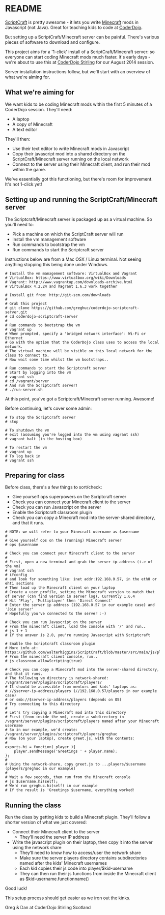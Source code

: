 # README

[ScriptCraft](https://github.com/walterhiggins/ScriptCraft) is pretty awesome - it lets you write [Minecraft](https://minecraft.net) mods in Javascript (not Java). Great for teaching kids to code at [CoderDojo](http://coderdojo.com).


But setting up a ScriptCraft/Minecraft server can be painful. There's various pieces of software to download and configure.

This project aims for a '1-click' install of a ScriptCraft/Minecraft server: so everyone can start coding Minecraft mods much faster. It's early days - we're about to use this at [CoderDojo Stirling](http://coderdojoscotland.com/clubs/stirling) for our August 2014 session.

Server installation instructions follow, but we'll start with an overview of what we're aiming for.


## What we're aiming for

We want kids to be coding Minecraft mods within the first 5 minutes of a CoderDojo session. They'll need:

* A laptop
* A copy of Minecraft
* A text editor

They'll then:

* Use their text editor to write Minecraft mods in Javascript
* Copy their javascript mod into a shared directory on the ScriptCraft/Minecraft server running on the local network
* Connect to the server using their Minecraft client, and run their mod within the game.

We've essentially got this functioning, but there's room for improvement. It's not 1-click yet!

## Setting up and running the ScriptCraft/Minecraft server

The Scriptcraft/Minecraft server is packaged up as a virtual machine. So you'll need to:

* Pick a machine on which the ScriptCraft server will run
* Install the vm management software
* Run commands to bootstrap the vm
* Run commands to start the Scriptcraft server

Instructions below are from a Mac OSX / Linux terminal. Not seeing anything stopping this being done under Windows.

```
# Install the vm management software: VirtualBox and Vagrant
# VirtualBox: https://www.virtualbox.org/wiki/Downloads
# Vagrant: http://www.vagrantup.com/downloads-archive.html
# VirtualBox 4.2.24 and Vagrant 1.6.3 work together

# Install git from: http://git-scm.com/downloads
#
# Grab this project
# git clone https://github.com/greghuc/coderdojo-scriptcraft-server.git
# cd coderdojo-scriptcraft-server
#
# Run commands to bootstrap the vm
# vagrant up
# When prompted, specify a 'bridged network interface': Wi-Fi or Ethernet
# Go with the option that the CoderDojo class uses to access the local network.
# The virtual machine will be visible on this local network for the class to connect to.
# Now wait some time whilst the vm bootstraps..

# Run commands to start the Scriptcraft server
# Start by logging into the vm
# vagrant ssh
# cd /vagrant/server
# And run the Scriptcraft server!
# ./run-server.sh
```

At this point, you've got a Scriptcraft/Minecraft server running. Awesome!

Before continuing, let's cover some admin:

```
# To stop the Scriptcraft server
# stop

# To shutdown the vm
# exit (assuming you're logged into the vm using vagrant ssh)
# vagrant halt (in the hosting box)

# To restart the vm
# vagrant up
# To log back in
# vagrant ssh
```

## Preparing for class

Before class, there's a few things to sort/check:

* Give yourself ops superpowers on the Scriptcraft server
* Check you can connect your Minecraft client to the server
* Check you can run Javascript on the server
* Enable the Scriptcraft classroom plugin
* Check you can copy a Minecraft mod into the server-shared directory, and that it runs.

```
# NOTE: we will refer to your Minecraft username as $username
# 
# Give yourself ops on the (running) Minecraft server
# ops $username

# Check you can connect your Minecraft client to the server
#
# First, open a new terminal and grab the server ip address (i.e of the vm)
# vagrant ssh
# ifconfig
# and look for something like: inet addr:192.168.0.57, in the eth0 or eht1 sections
# Then load up the Minecraft client on your laptop
# Create a user profile, setting the Minecraft version to match that of server (can find version in server log). Currently 1.6.4
# Hit 'Play', 'Multiplayer' then 'Direct Connect' 
# Enter the server ip address (192.168.0.57 in our example case) and 'Join server'
# Hopefully you've connected to the server :-)

# Check you can run Javascript on the server
# From the minecraft client, load the console with '/' and run..
# js 1 + 1
# If the answer is 2.0, you're running Javascript with Scriptcraft

# Enable the Scriptcraft classroom plugin
# More info at: https://github.com/walterhiggins/ScriptCraft/blob/master/src/main/js/plugins/classroom/classroom.js
# From the minecraft client console, run..
# js classroom.allowScripting(true)

# Check you can copy a Minecraft mod into the server-shared directory, and that it runs.
# The following vm directory is network-shared: /vagrant/server/plugins/scriptcraft/players/
# It should be accessible from mentors and kids' laptops as:
# //$server-ip-address/players (//192.168.0.57/players in our example case)
# or smb://$server-ip-address/players (depends on OS)
# Try connecting to this directory
# 
# Let's try copying a Minecraft mod into this directory
# First (from inside the vm), create a subdirectory in /vagrant/server/plugins/scriptcraft/players named after your Minecraft username
# So in our example, we'd create: /vagrant/server/plugins/scriptcraft/players/greghuc
# Now (on your laptop), create greet.js, with the contents:
#
exports.hi = function( player ){
    player.sendMessage('Greetings ' + player.name);
};
#
# Using the network-share, copy greet.js to ...players/$username (players/greghuc in our example)
#
# Wait a few seconds, then run from the Minecraft console
# js $username.hi(self);
# We'd run greghuc.hi(self) in our example
# If the result is 'Greetings $username, everything worked!
```

## Running the class
Run the class by getting kids to build a Minecraft plugin.
They'll follow a shorter version of what we just covered:

* Connect their Minecraft client to the server 
    * They'll need the server IP address
* Write the javascript plugin on their laptop, then copy it into the server using the network share
    * They'll need to know how to access/user the network share
    * Make sure the server players directory contains subdirectories named after the kids' Minecraft usernames
    * Each kid copies their js code into player/$kid-username
    * They can then run their js functions from inside the Minecraft client as $kid-username.functionname()

Good luck!

This setup process should get easier as we iron out the kinks.

Greg & Dan at CoderDojo Stirling Scotland